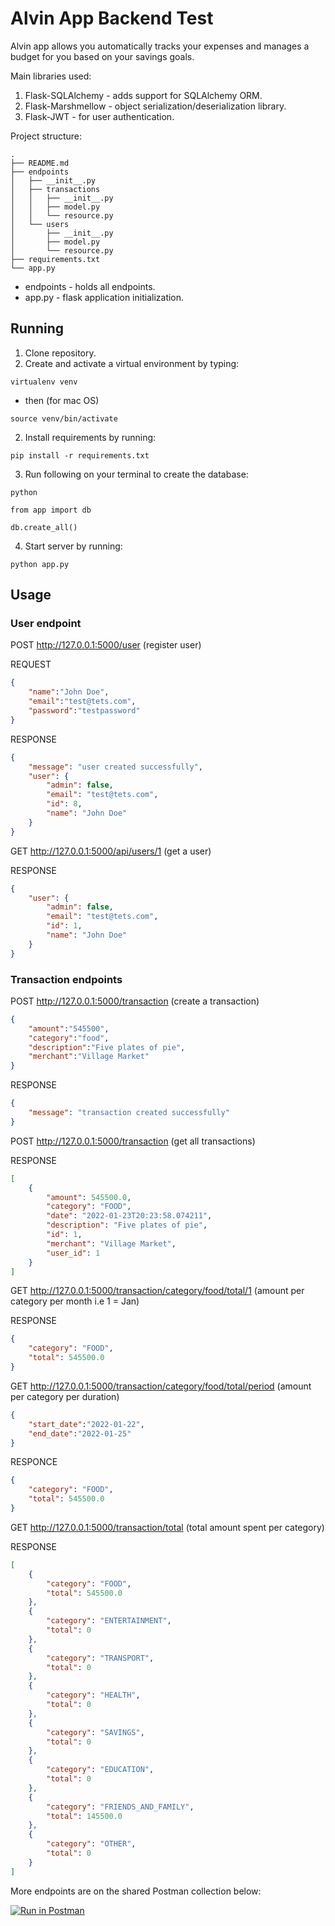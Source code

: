 # Alvin App Backend Test

Alvin app allows you automatically tracks your expenses and manages a budget for you based on your savings goals.

Main libraries used:
1. Flask-SQLAlchemy - adds support for SQLAlchemy ORM.
2. Flask-Marshmellow - object serialization/deserialization library.
3. Flask-JWT - for user authentication.


Project structure:
```
.
├── README.md
├── endpoints
│   ├── __init__.py
│   ├── transactions
│   │   ├── __init__.py
│   │   ├── model.py
│   │   └── resource.py
│   └── users
│       ├── __init__.py
│       ├── model.py
│       └── resource.py
├── requirements.txt
└── app.py
```

* endpoints - holds all endpoints.
* app.py - flask application initialization.

## Running 

1. Clone repository.
2. Create and activate a virtual environment by typing:

```
virtualenv venv
```

* then (for mac OS)

```
source venv/bin/activate
```

2. Install requirements by running:
```
pip install -r requirements.txt
```

3. Run following on your terminal to create the database:

```
python
```

```
from app import db
```

```
db.create_all()
```

4. Start server by running:
```
python app.py
```

## Usage
### User endpoint
POST http://127.0.0.1:5000/user (register user)

REQUEST
```json
{
    "name":"John Doe",
    "email":"test@tets.com",
    "password":"testpassword"
}
```
RESPONSE
```json
{
    "message": "user created successfully",
    "user": {
        "admin": false,
        "email": "test@tets.com",
        "id": 8,
        "name": "John Doe"
    }
}
```
GET http://127.0.0.1:5000/api/users/1 (get a user)

RESPONSE
```json
{
    "user": {
        "admin": false,
        "email": "test@tets.com",
        "id": 1,
        "name": "John Doe"
    }
}
```

### Transaction endpoints

POST http://127.0.0.1:5000/transaction (create a transaction)

```json
{
    "amount":"545500",
    "category":"food",
    "description":"Five plates of pie",
    "merchant":"Village Market"
}
```

RESPONSE
```json
{
    "message": "transaction created successfully"
}
```

POST http://127.0.0.1:5000/transaction (get all transactions)

RESPONSE
```json
[
    {
        "amount": 545500.0,
        "category": "FOOD",
        "date": "2022-01-23T20:23:58.074211",
        "description": "Five plates of pie",
        "id": 1,
        "merchant": "Village Market",
        "user_id": 1
    }
]
```

GET http://127.0.0.1:5000/transaction/category/food/total/1 (amount per category per month i.e 1 = Jan)

RESPONSE
```json
{
    "category": "FOOD",
    "total": 545500.0
}
```

GET http://127.0.0.1:5000/transaction/category/food/total/period (amount per category per duration)

```json
{
    "start_date":"2022-01-22",
    "end_date":"2022-01-25"
}
```

RESPONCE
```json
{
    "category": "FOOD",
    "total": 545500.0
}
```

GET http://127.0.0.1:5000/transaction/total (total amount spent per category)

RESPONSE
```json
[
    {
        "category": "FOOD",
        "total": 545500.0
    },
    {
        "category": "ENTERTAINMENT",
        "total": 0
    },
    {
        "category": "TRANSPORT",
        "total": 0
    },
    {
        "category": "HEALTH",
        "total": 0
    },
    {
        "category": "SAVINGS",
        "total": 0
    },
    {
        "category": "EDUCATION",
        "total": 0
    },
    {
        "category": "FRIENDS_AND_FAMILY",
        "total": 145500.0
    },
    {
        "category": "OTHER",
        "total": 0
    }
]
```

More endpoints are on the shared Postman collection below:

[![Run in Postman](https://run.pstmn.io/button.svg)](https://app.getpostman.com/run-collection/67636226f63648afc9db?action=collection%2Fimport)